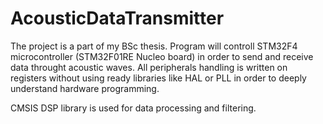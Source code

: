 # AcousticDataTransmitter
The project is a part of my BSc thesis. Program will controll STM32F4 microcontroller (STM32F01RE Nucleo board) in order to send and receive data throught acoustic waves. 
All peripherals handling is written on registers without using ready libraries like HAL or PLL in order to deeply understand hardware programming. 

CMSIS DSP library is used for data processing and filtering.
